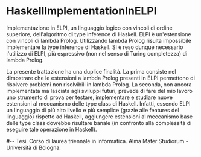 # HaskellImplementationInELPI

Implementazione in ELPI, un linguaggio logico con vincoli di ordine superiore, dell'algoritmo di type inference di Haskell.
ELPI è un'estensione con vincoli di lambda Prolog. Utilizzando lambda Prolog risulta impossibile implementare la type inference di Haskell. Si è reso dunque necessario l'utilizzo di ELPI, più espressivo (non nel senso di Turing completezza) di lambda Prolog.

La presente trattazione ha una duplice finalità.
La prima consiste nel dimostrare che le estensioni a lambda Prolog presenti in ELPI permettono di risolvere problemi non risolvibili in lambda Prolog.
La seconda, non ancora implementata ma lasciata agli sviluppi futuri, prevede di fare del mio lavoro uno strumento di prova per testare, implementare e studiare nuove estensioni al meccanismo delle type class di Haskell. Infatti, essendo ELPI un linguaggio di più alto livello e più semplice (grazie alle features del linguaggio) rispetto ad Haskell, aggiungere estensioni al meccanismo base delle type class dovrebbe risultare banale (in confronto alla complessità di eseguire tale operazione in Haskell).


#--
Tesi.
Corso di laurea triennale in informatica.
Alma Mater Studiorum - Università di Bologna.
